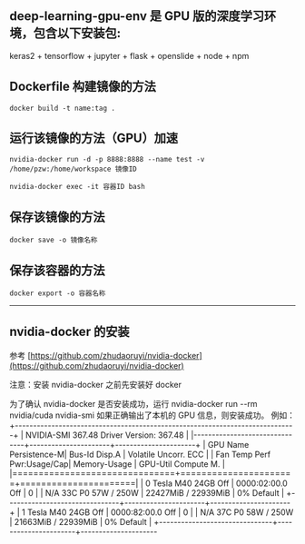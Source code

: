 ## deep-learning-gpu-env 是 GPU 版的深度学习环境，包含以下安装包:

keras2 + tensorflow + jupyter + flask + openslide + node + npm

## Dockerfile 构建镜像的方法

    docker build -t name:tag .

## 运行该镜像的方法（GPU）加速

    nvidia-docker run -d -p 8888:8888 --name test -v /home/pzw:/home/workspace 镜像ID

    nvidia-docker exec -it 容器ID bash

## 保存该镜像的方法

    docker save -o 镜像名称

## 保存该容器的方法

    docker export -o 容器名称

***

## nvidia-docker 的安装

参考 [https://github.com/zhudaoruyi/nvidia-docker](https://github.com/zhudaoruyi/nvidia-docker)

注意：安装 nvidia-docker 之前先安装好 docker

为了确认 nvidia-docker 是否安装成功，运行
    nvidia-docker run --rm nvidia/cuda nvidia-smi
如果正确输出了本机的 GPU 信息，则安装成功。
例如：
    +-----------------------------------------------------------------------------+
    | NVIDIA-SMI 367.48                 Driver Version: 367.48                    |
    |-------------------------------+----------------------+----------------------+
    | GPU  Name        Persistence-M| Bus-Id        Disp.A | Volatile Uncorr. ECC |
    | Fan  Temp  Perf  Pwr:Usage/Cap|         Memory-Usage | GPU-Util  Compute M. |
    |===============================+======================+======================|
    |   0  Tesla M40 24GB      Off  | 0000:02:00.0     Off |                    0 |
    | N/A   33C    P0    57W / 250W |  22427MiB / 22939MiB |      0%      Default |
    +-------------------------------+----------------------+----------------------+
    |   1  Tesla M40 24GB      Off  | 0000:82:00.0     Off |                    0 |
    | N/A   37C    P0    58W / 250W |  21663MiB / 22939MiB |      0%      Default |
    +-------------------------------+----------------------+---------------------

